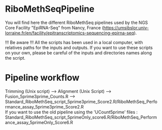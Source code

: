 # RiboMethSeqPipeline
You will find here the different RiboMethSeq pipelines used by the NGS Core Facility "EpiRNA-Seq" from Nancy, France (https://umsibslor.univ-lorraine.fr/en/facility/epitranscriptomics-sequencing-epirna-seq).

!!! Be aware !!!
All the scripts has been used in a local computer, with relatives paths for the inputs and outputs. 
If you want to use these scripts on your own, please be careful of the inputs and directories names along the script.

# Pipeline workflow #
Trimming (Unix script) --> Alignment (Unix Script) --> Fusion_5prime3prime_Counts.R --> Standard_RiboMethSeq_script_5prime3prime_Score2.R/RiboMethSeq_Performance_assay_5prime3prime_Score2.R                                                                                                    
If you want to use the old pipeline using the 'UCount5prime' files :
Standard_RiboMethSeq_script_5primeOnly_score6.R/RiboMethSeq_Performance_assay_5primeOnly_Score6.R
